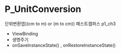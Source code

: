 # P_UnitConversion
단위변환앱((cm to m) or (m to cm))
패스트캠퍼스 p1_ch3
 - ViewBinding
 - 생명주기
 - onSaveInstanceState() , onRestoreInstanceState()
